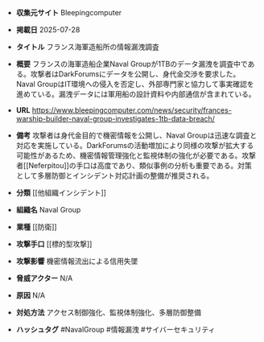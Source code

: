 - **収集元サイト**
Bleepingcomputer

- **掲載日**
2025-07-28

- **タイトル**
フランス海軍造船所の情報漏洩調査

- **概要**
フランスの海軍造船企業Naval Groupが1TBのデータ漏洩を調査中である。攻撃者はDarkForumsにデータを公開し、身代金交渉を要求した。Naval GroupはIT環境への侵入を否定し、外部専門家と協力して事実確認を進めている。漏洩データには軍用船の設計資料や内部通信が含まれている。

- **URL**
https://www.bleepingcomputer.com/news/security/frances-warship-builder-naval-group-investigates-1tb-data-breach/

- **備考**
攻撃者は身代金目的で機密情報を公開し、Naval Groupは迅速な調査と対応を実施している。DarkForumsの活動増加により同様の攻撃が拡大する可能性があるため、機密情報管理強化と監視体制の強化が必要である。攻撃者[[Neferpitou]]の手口は高度であり、類似事例の分析も重要である。対策として多層防御とインシデント対応計画の整備が推奨される。

- **分類**
[[他組織インシデント]]

- **組織名**
Naval Group

- **業種**
[[防衛]]

- **攻撃手口**
[[標的型攻撃]]

- **攻撃影響**
機密情報流出による信用失墜

- **脅威アクター**
N/A

- **原因**
N/A

- **対処方法**
アクセス制御強化、監視体制強化、多層防御整備

- **ハッシュタグ**
#NavalGroup #情報漏洩 #サイバーセキュリティ
